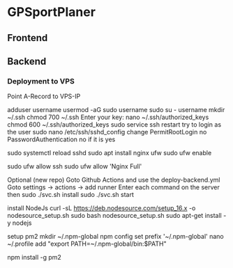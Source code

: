 # GPSportPlaner

## Frontend






















## Backend




### Deployment to VPS


Point A-Record to VPS-IP

adduser username
usermod -aG sudo username
sudo su - username
mkdir ~/.ssh
chmod 700 ~/.ssh
Enter your key: nano ~/.ssh/authorized_keys
chmod 600 ~/.ssh/authorized_keys
sudo service ssh restart
try to login as the user
sudo nano /etc/ssh/sshd_config
change PermitRootLogin no
PasswordAuthentication no if it is yes

sudo systemctl reload sshd
sudo apt install nginx ufw
sudo ufw enable

sudo ufw allow ssh
sudo ufw allow 'Nginx Full'


Optional (new repo)
Goto Github Actions and use the deploy-backend.yml
Goto settings -> actions -> add runner
Enter each command on the server
then
sudo ./svc.sh install
sudo ./svc.sh start

install NodeJs
curl -sL https://deb.nodesource.com/setup_16.x -o nodesource_setup.sh
sudo bash nodesource_setup.sh
sudo apt-get install -y nodejs

setup pm2
mkdir ~/.npm-global
npm config set prefix '~/.npm-global'
nano ~/.profile
add "export PATH=~/.npm-global/bin:$PATH"

npm install -g pm2
